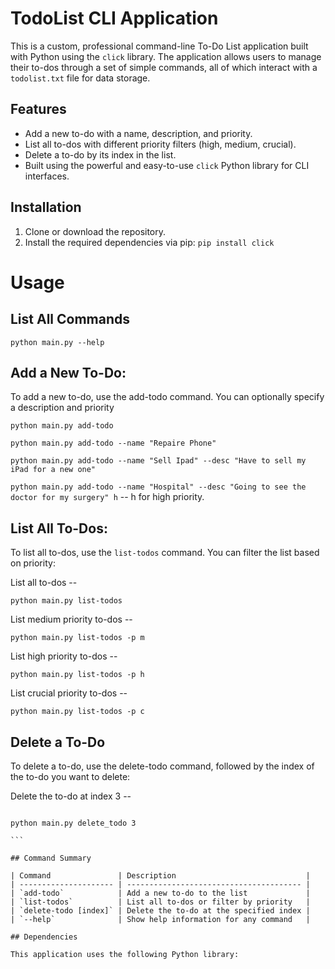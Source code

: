 # TodoList CLI Application

This is a custom, professional command-line To-Do List application built with Python using the `click` library. The application allows users to manage their to-dos through a set of simple commands, all of which interact with a `todolist.txt` file for data storage.

## Features

- Add a new to-do with a name, description, and priority.
- List all to-dos with different priority filters (high, medium, crucial).
- Delete a to-do by its index in the list.
- Built using the powerful and easy-to-use `click` Python library for CLI interfaces.

## Installation

1. Clone or download the repository.
2. Install the required dependencies via pip:
   `pip install click`

# Usage

## List All Commands

`python main.py --help`

## Add a New To-Do:

To add a new to-do, use the add-todo command. You can optionally specify a description and priority

`python main.py add-todo`

`python main.py add-todo --name "Repaire Phone"`

`python main.py add-todo --name "Sell Ipad" --desc "Have to sell my iPad for a new one"`

`python main.py add-todo --name "Hospital" --desc "Going to see the doctor for my surgery" h` -- h for high priority.

## List All To-Dos:

To list all to-dos, use the `list-todos` command. You can filter the list based on priority:

List all to-dos --

`python main.py list-todos`

List medium priority to-dos --

`python main.py list-todos -p m`

List high priority to-dos --

`python main.py list-todos -p h`

List crucial priority to-dos --

`python main.py list-todos -p c`

## Delete a To-Do

To delete a to-do, use the delete-todo command, followed by the index of the to-do you want to delete:

Delete the to-do at index 3 --

````

python main.py delete_todo 3

```

## Command Summary

| Command               | Description                             |
| --------------------- | --------------------------------------- |
| `add-todo`            | Add a new to-do to the list             |
| `list-todos`          | List all to-dos or filter by priority   |
| `delete-todo [index]` | Delete the to-do at the specified index |
| `--help`              | Show help information for any command   |

## Dependencies

This application uses the following Python library:

````
